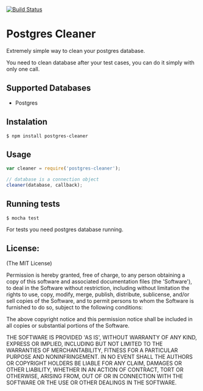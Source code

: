 [![Build Status](https://travis-ci.org/EastCoastProduct/node-postgres-cleaner.svg?branch=master)](https://travis-ci.org/EastCoastProduct/node-postgres-cleaner)

Postgres Cleaner
========================
Extremely simple way to clean your postgres database.

You need to clean database after your test cases, you can do it simply with only one call.

Supported Databases
-------------------
* Postgres

Instalation
-----------
```shell
$ npm install postgres-cleaner
```

Usage
------
```javascript
var cleaner = require('postgres-cleaner');

// database is a connection object
cleaner(database, callback);
```

Running tests
-------------

```shell
$ mocha test
```

For tests you need postgres database running.


License:
--------

(The MIT License)

Permission is hereby granted, free of charge, to any person obtaining
a copy of this software and associated documentation files (the
'Software'), to deal in the Software without restriction, including
without limitation the rights to use, copy, modify, merge, publish,
distribute, sublicense, and/or sell copies of the Software, and to
permit persons to whom the Software is furnished to do so, subject to
the following conditions:

The above copyright notice and this permission notice shall be
included in all copies or substantial portions of the Software.

THE SOFTWARE IS PROVIDED 'AS IS', WITHOUT WARRANTY OF ANY KIND,
EXPRESS OR IMPLIED, INCLUDING BUT NOT LIMITED TO THE WARRANTIES OF
MERCHANTABILITY, FITNESS FOR A PARTICULAR PURPOSE AND NONINFRINGEMENT.
IN NO EVENT SHALL THE AUTHORS OR COPYRIGHT HOLDERS BE LIABLE FOR ANY
CLAIM, DAMAGES OR OTHER LIABILITY, WHETHER IN AN ACTION OF CONTRACT,
TORT OR OTHERWISE, ARISING FROM, OUT OF OR IN CONNECTION WITH THE
SOFTWARE OR THE USE OR OTHER DEALINGS IN THE SOFTWARE.
